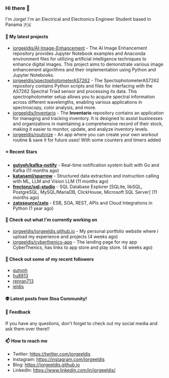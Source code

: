 ### Hi there 👋

I'm Jorge! I'm an Electrical and Electronics Engineer Student based in Panama 🇵🇦

#### 🌱 My latest projects

- [jorgeeldis/AI-Image-Enhancement](https://github.com/jorgeeldis/AI-Image-Enhancement) - The AI Image Enhancement repository provides Jupyter Notebook examples and Anaconda environment files for utilizing artificial intelligence techniques to enhance digital images. This project aims to demonstrate various image enhancement algorithms and their implementation using Python and Jupyter Notebooks.
- [jorgeeldis/spectophotometerAS7262](https://github.com/jorgeeldis/spectophotometerAS7262) - The SpectophotometerAS7262 repository contains Python scripts and files for interfacing with the AS7262 Spectral Triad sensor and processing its data. This spectrophotometer setup allows you to acquire spectral information across different wavelengths, enabling various applications in spectroscopy, color analysis, and more.
- [jorgeeldis/Inventario](https://github.com/jorgeeldis/Inventario) - The **Inventario** repository contains an application for managing and tracking inventory. It is designed to assist businesses and organizations in maintaining a comprehensive record of their stock, making it easier to monitor, update, and analyze inventory levels.
- [jorgeeldis/routinize](https://github.com/jorgeeldis/routinize) - An app where you can create your own workout routine &amp; save it for future uses! With some counters and timers added

#### ⭐ Recent Stars


- **[gutyoh/kafka-notify](https://github.com/gutyoh/kafka-notify)** - Real-time notification system built with Go and Kafka (11 months ago)
- **[katanaml/sparrow](https://github.com/katanaml/sparrow)** - Structured data extraction and instruction calling with ML, LLM and Vision LLM (11 months ago)
- **[frectonz/sql-studio](https://github.com/frectonz/sql-studio)** - SQL Database Explorer [SQLite, libSQL, PostgreSQL, MySQL/MariaDB, ClickHouse, Microsoft SQL Server] (11 months ago)
- **[zatosource/zato](https://github.com/zatosource/zato)** - ESB, SOA, REST, APIs and Cloud Integrations in Python (1 year ago)

#### 👷 Check out what I'm currently working on

- [jorgeeldis/jorgeeldis.github.io](https://github.com/jorgeeldis/jorgeeldis.github.io) - My personal portfolio website where i upload my experience and projects (4 weeks ago)
- [jorgeeldis/cyberthenics-app](https://github.com/jorgeeldis/cyberthenics-app) - The landing page for my app CyberThenics, has links to app store and play store. (4 weeks ago)

#### 🚀 Check out some of my recent followers

- [gutyoh](https://github.com/gutyoh)
- [hu8813](https://github.com/hu8813)
- [renran713](https://github.com/renran713)
- [jeldis](https://github.com/jeldis)

#### 👽 Latest posts from Stoa Community!

#### 💬 Feedback

If you have any questions, don't forget to check out my social media and ask them over there!!

#### 📫 How to reach me

- Twitter: https://twitter.com/jorgeeldis
- Instagram: https://instagram.com/jorgeeldis
- Blog: https://jorgeeldis.github.io
- LinkedIn: https://www.linkedin.com/in/jorgeeldis/
